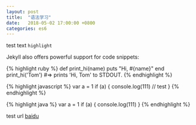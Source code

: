 ```yaml
---
layout: post
title:  "语法学习"
date:   2018-05-02 17:00:00 +0800
categories: es6
---
```

test text `highlight`

Jekyll also offers powerful support for code snippets:

{% highlight ruby %}
def print_hi(name)
  puts "Hi, #{name}"
end
print_hi('Tom')
#=> prints 'Hi, Tom' to STDOUT.
{% endhighlight %}

{% highlight javascript %}
var a = 1
if (a) {
    console.log(111)
    // test
}
{% endhighlight %}

{% highlight java %}
var a = 1
if (a) {
    console.log(111)
}
{% endhighlight %}

test url [baidu]

[baidu]: https://www.baidu.com
